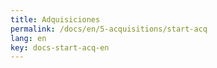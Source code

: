 ```yaml
---
title: Adquisiciones
permalink: /docs/en/5-acquisitions/start-acq
lang: en
key: docs-start-acq-en
---
```

